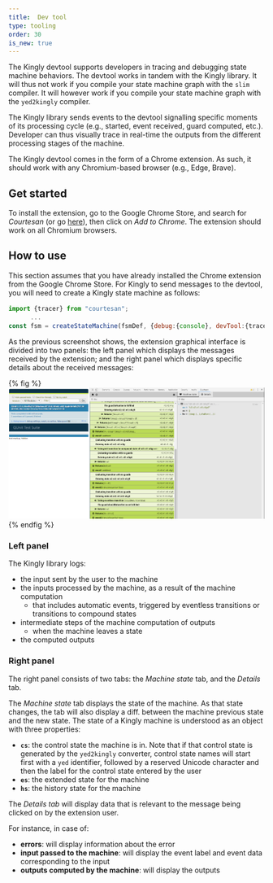 ```yaml
---
title:  Dev tool
type: tooling
order: 30
is_new: true
---
```


The Kingly devtool supports developers in tracing and debugging state machine behaviors. The devtool works in tandem with the Kingly library. It will thus not work if you compile your state machine graph with the `slim` compiler. It will however work if you compile your state machine graph with the `yed2kingly` compiler. 

The Kingly library sends events to the devtool signalling specific moments of its processing cycle (e.g., started, event received, guard computed, etc.). Developer can thus visually trace in real-time the outputs from the different processing stages of the machine.

The Kingly devtool comes in the form of a Chrome extension. As such, it should work with any Chromium-based browser (e.g., Edge, Brave).

## Get started
To install the extension, go to the Google Chrome Store, and search for *Courtesan* (or go [here](https://chrome.google.com/webstore/search/courtesan)), then click on *Add to Chrome*. The extension should work on all Chromium browsers. 

## How to use 
This section assumes that you have already installed the Chrome extension from the Google Chrome Store. For Kingly to send messages to the devtool, you will need to create a Kingly state machine as follows:

```js
import {tracer} from "courtesan";
      ...
const fsm = createStateMachine(fsmDef, {debug:{console}, devTool:{tracer}});
```

As the previous screenshot shows, the extension graphical interface is divided into two panels: the left panel which displays the messages received by the extension; and the right panel which displays specific details about the received messages:

{% fig %}
![](../../images/extension/courtesan%200.png)
{% endfig %}

### Left panel
The Kingly library logs:
- the input sent by the user to the machine
- the inputs processed by the machine, as a result of the machine computation
  - that includes automatic events, triggered by eventless transitions or transitions to compound states
- intermediate steps of the machine computation of outputs
  - when the machine leaves a state
- the computed outputs

### Right panel
The right panel consists of two tabs: the *Machine state* tab, and the *Details* tab.

The *Machine state* tab displays the state of the machine. As that state changes, the tab will also display a diff. between the machine previous state and the new state. The state of a Kingly machine is understood as an object with three properties:
- **`cs`**: the control state the machine is in. Note that if that control state is generated by the `yed2kingly` converter, control state names will start first with a `yed` identifier, followed by a reserved Unicode character and then the label for the control state entered by the user  
- **`es`**: the extended state for the machine
- **`hs`**: the history state for the machine

The *Details tab* will display data that is relevant to the message being clicked on by the extension user.

For instance, in case of:
- **errors**: will display information about the error
- **input passed to the machine**: will display the event label and event data corresponding to the input
- **outputs computed by the machine**: will display the outputs
 
